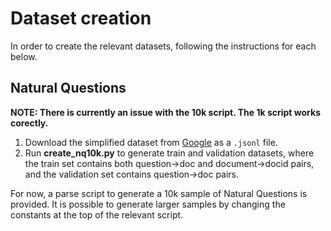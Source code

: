 # Dataset creation

In order to create the relevant datasets, following the instructions for each below.

## Natural Questions

**NOTE: There is currently an issue with the 10k script. The 1k script works corectly.**

1. Download the simplified dataset from [Google](https://ai.google.com/research/NaturalQuestions/download) as a `.jsonl` file.
2. Run **create_nq10k.py** to generate train and validation datasets, where the train set contains both question->doc and document->docid pairs, and the validation set contains question->doc pairs.

For now, a parse script to generate a 10k sample of Natural Questions is provided. It is possible to generate larger samples by changing the constants at the top of the relevant script.